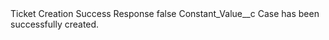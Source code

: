 <?xml version="1.0" encoding="UTF-8"?>
<CustomMetadata xmlns="http://soap.sforce.com/2006/04/metadata" xmlns:xsi="http://www.w3.org/2001/XMLSchema-instance" xmlns:xsd="http://www.w3.org/2001/XMLSchema">
    <label>Ticket Creation Success Response</label>
    <protected>false</protected>
    <values>
        <field>Constant_Value__c</field>
        <value xsi:type="xsd:string">Case has been successfully created.</value>
    </values>
</CustomMetadata>
